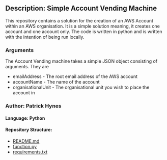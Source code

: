 ## Description: Simple Account Vending Machine 

This repository contains a solution for the creation of an AWS Account within an AWS organisation. It is a simple solution meaning, it creates one account and one account only. The code 
is written in python and is written with the intention of being run locally.

### Arguments

The Account Vending machine takes a simple JSON object consisting of arguments. They are


* emailAddress - The root email address of the AWS account
* accountName - The name of the account
* organisationalUnit - The organisational unit you wish to place the account in

### Author: Patrick Hynes

#### Language: Python

#### Repository Structure:

* [README.md](README.md)
* [function.py](function.py)
* [requirements.txt](requirements.txt)